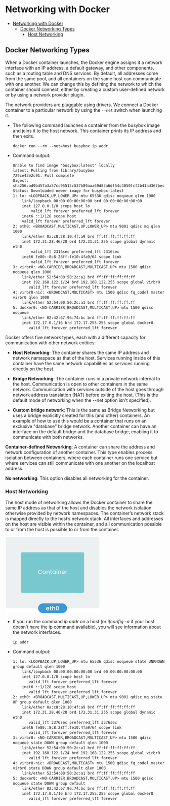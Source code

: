 # Networking with Docker

- [Networking with Docker](#networking-with-docker)
  - [Docker Networking Types](#docker-networking-types)
    - [Host Networking](#host-networking)

## Docker Networking Types

When a Docker container launches, the Docker engine assigns it a network interface with an IP address, a default gateway, and other components, such as a routing table and DNS services. By default, all addresses come from the same pool, and all containers on the same host can communicate with one another. We can change this by defining the network to which the container should connect, either by creating a custom user-defined network or by using a network provider plugin.

The network providers are pluggable using drivers. We connect a Docker container to a particular network by using the `--net` switch when launching it.

- The following command launches a container from the busybox image and joins it to the host network. This container prints its IP address and then exits.

    ```console
    docker run --rm --net=host busybox ip addr
    ```

- Command output:

    ```console
    Unable to find image 'busybox:latest' locally
    latest: Pulling from library/busybox
    729ce43e2c91: Pull complete 
    Digest: sha256:ad9bd57a3a57cc95515c537b89aaa69d83a6df54c4050fcf2b41ad367bec0cd5
    Status: Downloaded newer image for busybox:latest
    1: lo: <LOOPBACK,UP,LOWER_UP> mtu 65536 qdisc noqueue qlen 1000
        link/loopback 00:00:00:00:00:00 brd 00:00:00:00:00:00
        inet 127.0.0.1/8 scope host lo
            valid_lft forever preferred_lft forever
        inet6 ::1/128 scope host 
        valid_lft forever preferred_lft forever
    2: eth0: <BROADCAST,MULTICAST,UP,LOWER_UP> mtu 9001 qdisc mq qlen 1000
        link/ether 0a:c8:28:10:4f:a9 brd ff:ff:ff:ff:ff:ff
        inet 172.31.28.46/20 brd 172.31.31.255 scope global dynamic eth0
            valid_lft 2316sec preferred_lft 2316sec
        inet6 fe80::8c8:28ff:fe10:4fa9/64 scope link 
            valid_lft forever preferred_lft forever
    3: virbr0: <NO-CARRIER,BROADCAST,MULTICAST,UP> mtu 1500 qdisc noqueue qlen 1000
        link/ether 52:54:00:50:2c:a1 brd ff:ff:ff:ff:ff:ff
        inet 192.168.122.1/24 brd 192.168.122.255 scope global virbr0
           valid_lft forever preferred_lft forever
    4: virbr0-nic: <BROADCAST,MULTICAST> mtu 1500 qdisc fq_codel master virbr0 qlen 1000
        link/ether 52:54:00:50:2c:a1 brd ff:ff:ff:ff:ff:ff
    5: docker0: <NO-CARRIER,BROADCAST,MULTICAST,UP> mtu 1500 qdisc noqueue 
        link/ether 02:42:67:96:74:bc brd ff:ff:ff:ff:ff:ff
        inet 172.17.0.1/16 brd 172.17.255.255 scope global docker0
           valid_lft forever preferred_lft forever
    ```

Docker offers five network types, each with a different capacity for communication with other network entities:

- **Host Networking**: The container shares the same IP address and network namespace as that of the host. Services running inside of this container have the same network capabilities as services running directly on the host.

- **Bridge Networking**: The container runs in a private network internal to the host. Communication is open to other containers in the same network. Communication with services outside of the host goes through network address translation (NAT) before exiting the host. (This is the default mode of networking when the --net option isn't specified).

- **Custom bridge network**: This is the same as Bridge Networking but uses a bridge explicitly created for this (and other) containers. An example of how to use this would be a container that runs on an exclusive "database" bridge network. Another container can have an interface on the default bridge and the database bridge, enabling it to communicate with
both networks.

**Container-defined Networking**: A container can share the address and network configuration of another container. This type enables process isolation between containers, where each container runs one service but where services can still communicate with one another on the localhost address.

**No networking**: This option disables all networking for the container.

### Host Networking

The host mode of networking allows the Docker container to share the same IP address as that of the host and disables the network isolation otherwise provided by network namespaces. The container’s network stack is mapped directly to the host’s network stack. All interfaces and addresses on the host are visible within the container, and all communication possible to or from the host is possible to or from the container.

<img src="img/eth0.png" alt="drawing" width="300"/>

- If you run the command *ip addr* on a host (or *ifconfig -a* if your host doesn’t have the ip command available), you will see information about the network interfaces.

    ```console
    ip addr
    ```

- Command output:

    ```console
    1: lo: <LOOPBACK,UP,LOWER_UP> mtu 65536 qdisc noqueue state UNKNOWN group default qlen 1000
        link/loopback 00:00:00:00:00:00 brd 00:00:00:00:00:00
        inet 127.0.0.1/8 scope host lo
           valid_lft forever preferred_lft forever
        inet6 ::1/128 scope host
           valid_lft forever preferred_lft forever
    2: eth0: <BROADCAST,MULTICAST,UP,LOWER_UP> mtu 9001 qdisc mq state UP group default qlen 1000
        link/ether 0a:c8:28:10:4f:a9 brd ff:ff:ff:ff:ff:ff
        inet 172.31.28.46/20 brd 172.31.31.255 scope global dynamic eth0
           valid_lft 3376sec preferred_lft 3376sec
        inet6 fe80::8c8:28ff:fe10:4fa9/64 scope link 
           valid_lft forever preferred_lft forever
    3: virbr0: <NO-CARRIER,BROADCAST,MULTICAST,UP> mtu 1500 qdisc noqueue state DOWN group default qlen 1000
        link/ether 52:54:00:50:2c:a1 brd ff:ff:ff:ff:ff:ff
        inet 192.168.122.1/24 brd 192.168.122.255 scope global virbr0
           valid_lft forever preferred_lft forever
    4: virbr0-nic: <BROADCAST,MULTICAST> mtu 1500 qdisc fq_codel master virbr0 state DOWN group default qlen 1000
        link/ether 52:54:00:50:2c:a1 brd ff:ff:ff:ff:ff:ff
    5: docker0: <NO-CARRIER,BROADCAST,MULTICAST,UP> mtu 1500 qdisc noqueue state DOWN group default 
        link/ether 02:42:67:96:74:bc brd ff:ff:ff:ff:ff:ff
        inet 172.17.0.1/16 brd 172.17.255.255 scope global docker0
           valid_lft forever preferred_lft forever
    ```